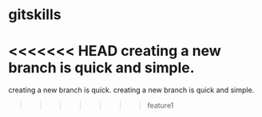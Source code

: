 gitskills
=========
<<<<<<< HEAD
creating a new branch is quick and simple.
=======
creating a new branch is quick.
creating a new branch is quick and simple.
>>>>>>> feature1


